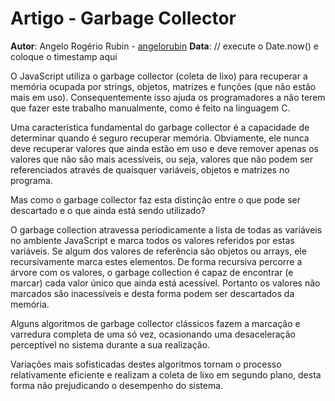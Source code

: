 # Artigo - Garbage Collector
**Autor**: Angelo Rogério Rubin - [angelorubin](https://github.com/angelorubin)
**Data**: // execute o Date.now() e coloque o timestamp aqui

O JavaScript utiliza o garbage collector (coleta de lixo) para recuperar a memória ocupada por strings, objetos, matrizes e funções (que não estão mais em uso). Consequentemente isso ajuda os programadores a não terem que fazer este trabalho manualmente, como é feito na linguagem C.

Uma característica fundamental do garbage collector é a capacidade de determinar quando é seguro recuperar memória. Obviamente, ele nunca deve recuperar valores que ainda estão em uso e deve remover apenas os valores que não são mais acessíveis, ou seja, valores que não podem ser referenciados através de quaisquer variáveis, objetos e matrizes no programa.

Mas como o garbage collector faz esta distinção entre o que pode ser descartado e o que ainda está sendo utilizado?

O garbage collection atravessa periodicamente a lista de todas as variáveis no ambiente JavaScript e marca todos os valores referidos por estas variáveis. Se algum dos valores de referência são objetos ou arrays, ele recursivamente marca estes elementos. De forma recursiva percorre a árvore com os valores, o garbage collection é capaz de encontrar (e marcar) cada valor único que ainda está acessível. Portanto os valores não marcados são inacessíveis e desta forma podem ser descartados da memória.

Alguns algoritmos de garbage collector clássicos fazem a marcação e varredura completa de uma só vez, ocasionando uma desaceleração perceptível no sistema durante a sua realização.

Variações mais sofisticadas destes algoritmos tornam o processo relativamente eficiente e realizam a coleta de lixo em segundo plano, desta forma não prejudicando o desempenho do sistema.

